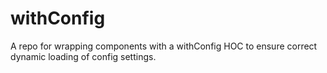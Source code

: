 # withConfig

A repo for wrapping components with a withConfig HOC to ensure correct dynamic loading of config settings.